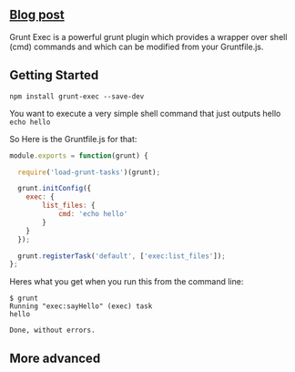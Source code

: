 ## [Blog post](http://grunt-tasks.com/grunt-exec/ "grunt exec")

Grunt Exec is a powerful grunt plugin which provides a wrapper over shell (cmd) commands and which can be modified from your Gruntfile.js.

## Getting Started

`npm install grunt-exec --save-dev`

You want to execute a very simple shell command that just outputs hello
`echo hello`

So Here is the Gruntfile.js for that:

```js
module.exports = function(grunt) {

  require('load-grunt-tasks')(grunt);

  grunt.initConfig({
    exec: {
    	list_files: {
    		cmd: 'echo hello'
    	}
    }
  });

  grunt.registerTask('default', ['exec:list_files']);
};
```

Heres what you get when you run this from the command line:

```
$ grunt
Running "exec:sayHello" (exec) task
hello

Done, without errors.
```

## More advanced
